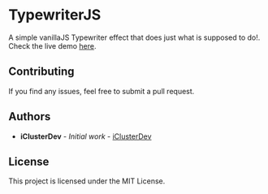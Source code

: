 # TypewriterJS

A simple vanillaJS Typewriter effect that does just what is supposed to do!.
Check the live demo [here](https://typewriterjs.netlify.com).

## Contributing

If you find any issues, feel free to submit a pull request.

## Authors

- **iClusterDev** - _Initial work_ - [iClusterDev](https://github.com/iClusterDev)

## License

This project is licensed under the MIT License.
